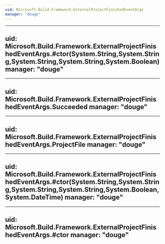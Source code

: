 ```yaml
---
uid: Microsoft.Build.Framework.ExternalProjectFinishedEventArgs
manager: "douge"
---
```


---
uid: Microsoft.Build.Framework.ExternalProjectFinishedEventArgs.#ctor(System.String,System.String,System.String,System.String,System.Boolean)
manager: "douge"
---

---
uid: Microsoft.Build.Framework.ExternalProjectFinishedEventArgs.Succeeded
manager: "douge"
---

---
uid: Microsoft.Build.Framework.ExternalProjectFinishedEventArgs.ProjectFile
manager: "douge"
---

---
uid: Microsoft.Build.Framework.ExternalProjectFinishedEventArgs.#ctor(System.String,System.String,System.String,System.String,System.Boolean,System.DateTime)
manager: "douge"
---

---
uid: Microsoft.Build.Framework.ExternalProjectFinishedEventArgs.#ctor
manager: "douge"
---
